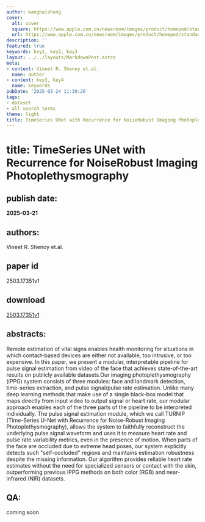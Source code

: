 ```yaml
---
author: wanghaisheng
cover:
  alt: cover
  square: https://www.apple.com.cn/newsroom/images/product/homepod/standard/Apple-HomePod-hero-230118_big.jpg.large_2x.jpg
  url: https://www.apple.com.cn/newsroom/images/product/homepod/standard/Apple-HomePod-hero-230118_big.jpg.large_2x.jpg
description: ''
featured: true
keywords: key1, key2, key3
layout: ../../layouts/MarkdownPost.astro
meta:
- content: Vineet R. Shenoy et.al.
  name: author
- content: key3, key4
  name: keywords
pubDate: '2025-03-24 11:39:26'
tags:
- dataset
- all search terms
theme: light
title: TimeSeries UNet with Recurrence for NoiseRobust Imaging Photoplethysmography
---
```


# title: TimeSeries UNet with Recurrence for NoiseRobust Imaging Photoplethysmography 
## publish date: 
**2025-03-21** 
## authors: 
  Vineet R. Shenoy et.al. 
## paper id
2503.17351v1
## download
[2503.17351v1](http://arxiv.org/abs/2503.17351v1)
## abstracts:
Remote estimation of vital signs enables health monitoring for situations in which contact-based devices are either not available, too intrusive, or too expensive. In this paper, we present a modular, interpretable pipeline for pulse signal estimation from video of the face that achieves state-of-the-art results on publicly available datasets.Our imaging photoplethysmography (iPPG) system consists of three modules: face and landmark detection, time-series extraction, and pulse signal/pulse rate estimation. Unlike many deep learning methods that make use of a single black-box model that maps directly from input video to output signal or heart rate, our modular approach enables each of the three parts of the pipeline to be interpreted individually. The pulse signal estimation module, which we call TURNIP (Time-Series U-Net with Recurrence for Noise-Robust Imaging Photoplethysmography), allows the system to faithfully reconstruct the underlying pulse signal waveform and uses it to measure heart rate and pulse rate variability metrics, even in the presence of motion. When parts of the face are occluded due to extreme head poses, our system explicitly detects such "self-occluded" regions and maintains estimation robustness despite the missing information. Our algorithm provides reliable heart rate estimates without the need for specialized sensors or contact with the skin, outperforming previous iPPG methods on both color (RGB) and near-infrared (NIR) datasets.
## QA:
coming soon
